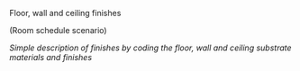 Floor, wall and ceiling finishes 

<span class="highlight-red">(Room schedule scenario)</span>

_Simple description of finishes by coding the floor, wall and ceiling substrate materials and finishes_